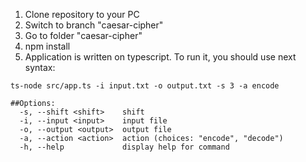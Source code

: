 1. Clone repository to your PC
2. Switch to branch "caesar-cipher"
3. Go to folder "caesar-cipher"
3. npm install
4. Application is written on typescript. To run it, you should use next syntax:
```
ts-node src/app.ts -i input.txt -o output.txt -s 3 -a encode
```

```
##Options:
  -s, --shift <shift>    shift
  -i, --input <input>    input file
  -o, --output <output>  output file
  -a, --action <action>  action (choices: "encode", "decode")
  -h, --help             display help for command
```